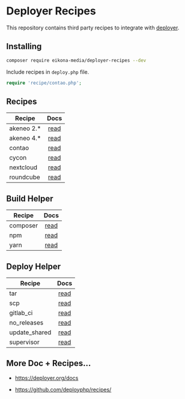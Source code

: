 # Deployer Recipes

This repository contains third party recipes to integrate with [deployer](https://github.com/deployphp/deployer).

## Installing

~~~sh
composer require eikona-media/deployer-recipes --dev
~~~

Include recipes in `deploy.php` file.

```php
require 'recipe/contao.php';
```

## Recipes

| Recipe     | Docs                        |
| ---------- |:---------------------------:|
| akeneo 2.* | [read](docs/akeneo2.md)     |
| akeneo 4.* | [read](docs/akeneo4.md)     |
| contao     | [read](docs/contao.md)      |
| cycon      | [read](docs/cycon.md)       |
| nextcloud  | [read](docs/nextcloud.md)   |
| roundcube  | [read](docs/roundcube.md)   |

## Build Helper

| Recipe         | Docs                                 |
|----------------|:------------------------------------:|
| composer       | [read](docs/build/composer.md)       |
| npm            | [read](docs/build/npm.md)            |
| yarn           | [read](docs/build/yarn.md)           |

## Deploy Helper

| Recipe         | Docs                                 |
|----------------|:------------------------------------:|
| tar            | [read](docs/deploy/tar.md)           |
| scp            | [read](docs/deploy/scp.md)           |
| gitlab_ci      | [read](docs/deploy/gitlab_ci.md)     |
| no_releases    | [read](docs/deploy/no_releases.md)   |
| update_shared  | [read](docs/deploy/update_shared.md) |
| supervisor     | [read](docs/deploy/supervisor.md)    |


## More Doc + Recipes...

* https://deployer.org/docs

* https://github.com/deployphp/recipes/
